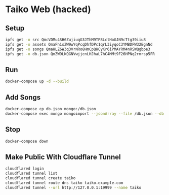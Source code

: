# Taiko Web (hacked)

## Setup

```bash
ipfs get -o src QmcVDMu4SH6ZujiuqG3JThM9TP8LctHoGJN9cTtg39iiu8
ipfs get -o assets QmaFh1sZW9wYqPcqDhfDPc1qrL3iyqoC3YMBDFW32EgnNd
ipfs get -o songs QmaHLZ6W3q3VrNRo8HmCpQHCyKr6iPMAYRM4nRSWQgbpe3
ipfs get -o db.json QmZW9LKQGNVwjjcnLHJhaL7hC4MMt9F26HPNq2rmrsp5FR
```

## Run

```bash
docker-compose up -d --build
```

## Add Songs

```bash
docker-compose cp db.json mongo:/db.json
docker-compose exec mongo mongoimport --jsonArray --file /db.json --db taiko --collection songs
```

## Stop

```bash
docker-compose down
```

## Make Public With Cloudflare Tunnel

```bash
cloudflared login
cloudflared tunnel list
cloudflared tunnel create taiko
cloudflared tunnel route dns taiko taiko.example.com
cloudflared tunnel --url http://127.0.0.1:19999 --name taiko
```
